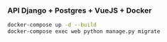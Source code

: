### API Django + Postgres + VueJS + Docker

```bash
docker-compose up -d --build
docker-compose exec web python manage.py migrate
```